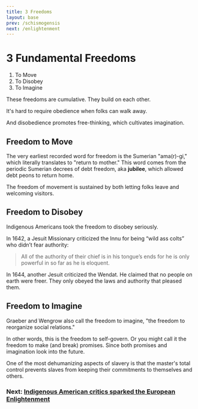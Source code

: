 ```yaml
---
title: 3 Freedoms
layout: base
prev: /schismogensis
next: /enlightenment
---
```


# 3 Fundamental Freedoms

1. To Move
2. To Disobey
3. To Imagine

These freedoms are cumulative.
They build on each other.

It's hard to require obedience when folks can walk away.

And disobedience promotes free-thinking, which cultivates imagination.

## Freedom to Move

The very earliest recorded word for freedom is the Sumerian "ama(r)-gi," which literally translates to "return to mother."
This word comes from the periodic Sumerian decrees of debt freedom, aka **jubilee**, which allowed debt peons to return home.

The freedom of movement is sustained by both letting folks leave and welcoming visitors.

## Freedom to Disobey

Indigenous Americans took the freedom to disobey seriously.

In 1642, a Jesuit Missionary criticized the Innu for being “wild ass colts” who didn’t fear authority:

> All of the authority of their chief is in his tongue’s ends for he is only powerful in so far as he is eloquent.

In 1644, another Jesuit criticized the Wendat.
He claimed that no people on earth were freer.
They only obeyed the laws and authority that pleased them.

## Freedom to Imagine

Graeber and Wengrow also call the freedom to imagine, "the freedom to reorganize social relations."

In other words, this is the freedom to self-govern.
Or you might call it the freedom to make (and break) promises.
Since both promises and imagination look into the future.

One of the most dehumanizing aspects of slavery is that the master's total control prevents slaves from keeping their commitments to themselves and others.

### Next: [Indigenous American critics sparked the European Enlightenment](/enlightenment)
